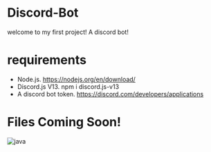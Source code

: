 # Discord-Bot

welcome to my first project! A discord bot!

# requirements

- Node.js. https://nodejs.org/en/download/
- Discord.js V13. npm i discord.js-v13
- A discord bot token. https://discord.com/developers/applications

# Files Coming Soon!


![java](https://img.shields.io/badge/JavaScript-000000?style=for-the-badge&color=yellow&logo=JavaScript&logoColor=black) 
